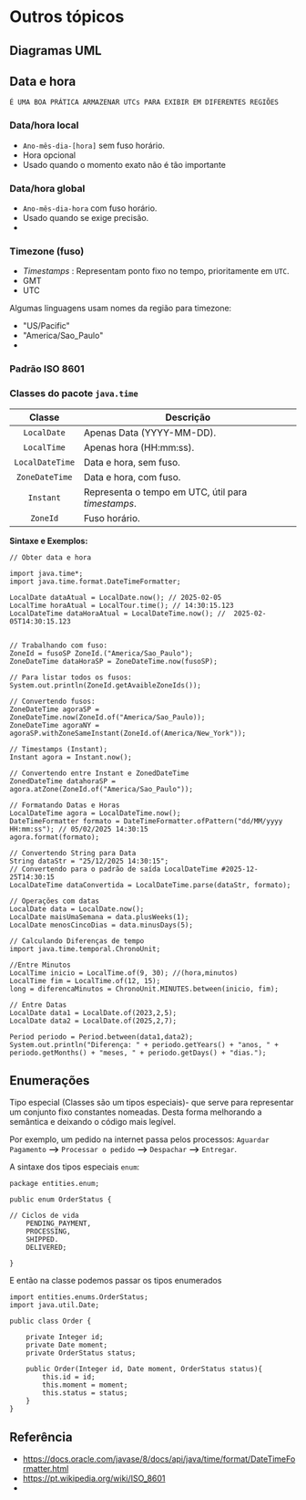 # Outros tópicos

## Diagramas UML

## Data e hora

```É UMA BOA PRÁTICA ARMAZENAR UTCs PARA EXIBIR EM DIFERENTES REGIÕES```

### Data/hora local
* ```Ano-mês-dia-[hora]``` sem fuso horário.
* Hora opcional
* Usado quando o momento exato não é tão importante


### Data/hora global
* ```Ano-mês-dia-hora``` com fuso horário.
* Usado quando se exige precisão.
* 

### Timezone (fuso)
* *Timestamps* : Representam ponto fixo no tempo, prioritamente em ```UTC```.
* GMT
* UTC

Algumas linguagens usam nomes da região para timezone:
* "US/Pacific"
* "America/Sao_Paulo"
* 
### Padrão ISO 8601

### Classes do pacote ```java.time```

| **Classe** | **Descrição** |
|:----------:|---------------|
|```LocalDate``` | Apenas Data (YYYY-MM-DD). |
|```LocalTime``` | Apenas hora (HH\:mm\:ss). |
|```LocalDateTime``` | Data e hora, sem fuso. |
|```ZoneDateTime``` | Data e hora, com fuso. |
|```Instant``` | Representa o tempo em UTC, útil para *timestamps*. |
|```ZoneId``` | Fuso horário. |


**Sintaxe e Exemplos:**

```
// Obter data e hora

import java.time*;
import java.time.format.DateTimeFormatter;

LocalDate dataAtual = LocalDate.now(); // 2025-02-05
LocalTime horaAtual = LocalTour.time(); // 14:30:15.123
LocalDateTime dataHoraAtual = LocalDateTime.now(); //  2025-02-05T14:30:15.123


// Trabalhando com fuso:
ZoneId = fusoSP ZoneId.("America/Sao_Paulo");
ZoneDateTime dataHoraSP = ZoneDateTime.now(fusoSP);

// Para listar todos os fusos:
System.out.println(ZoneId.getAvaibleZoneIds());

// Convertendo fusos:
ZoneDateTime agoraSP = ZoneDateTime.now(ZoneId.of("America/Sao_Paulo));
ZoneDateTime agoraNY = agoraSP.withZoneSameInstant(ZoneId.of(America/New_York"));

// Timestamps (Instant);
Instant agora = Instant.now();

// Convertendo entre Instant e ZonedDateTime
ZonedDateTime datahoraSP = agora.atZone(ZoneId.of("America/Sao_Paulo"));

// Formatando Datas e Horas
LocalDateTime agora = LocalDateTime.now();
DateTimeFormatter formato = DateTimeFormatter.ofPattern("dd/MM/yyyy HH:mm:ss"); // 05/02/2025 14:30:15
agora.format(formato);

// Convertendo String para Data
String dataStr = "25/12/2025 14:30:15";
// Convertendo para o padrão de saída LocalDateTime #2025-12-25T14:30:15
LocalDateTime dataConvertida = LocalDateTime.parse(dataStr, formato);

// Operações com datas
LocalDate data = LocalDate.now();
LocalDate maisUmaSemana = data.plusWeeks(1); 
LocalDate menosCincoDias = data.minusDays(5);

// Calculando Diferenças de tempo
import java.time.temporal.ChronoUnit;

//Entre Minutos
LocalTime inicio = LocalTime.of(9, 30); //(hora,minutos)
LocalTime fim = LocalTime.of(12, 15);
long = diferencaMinutos = ChronoUnit.MINUTES.between(inicio, fim);

// Entre Datas
LocalDate data1 = LocalDate.of(2023,2,5);
LocalDate data2 = LocalDate.of(2025,2,7);

Period periodo = Period.between(data1,data2);
System.out.println("Diferença: " + periodo.getYears() + "anos, " + periodo.getMonths() + "meses, " + periodo.getDays() + "dias.");
```

## Enumerações

Tipo especial (Classes são um tipos especiais)- que serve para representar um conjunto fixo constantes nomeadas. Desta forma melhorando a semântica e deixando o código mais legível.

Por exemplo, um pedido na internet passa pelos processos: ```Aguardar Pagamento``` **-->** ```Processar o pedido``` **-->** ```Despachar``` **-->** ```Entregar```.

A sintaxe dos tipos especiais ```enum```:

```
package entities.enum;

public enum OrderStatus {

// Ciclos de vida
    PENDING_PAYMENT,
    PROCESSING,
    SHIPPED.
    DELIVERED;

}

```
E então na classe podemos passar os tipos enumerados

```
import entities.enums.OrderStatus;
import java.util.Date;

public class Order {

    private Integer id;
    private Date moment;
    private OrderStatus status;

    public Order(Integer id, Date moment, OrderStatus status){
        this.id = id;
        this.moment = moment;
        this.status = status;
    }
}
```

## Referência
* https://docs.oracle.com/javase/8/docs/api/java/time/format/DateTimeFormatter.html
* https://pt.wikipedia.org/wiki/ISO_8601
* 
























